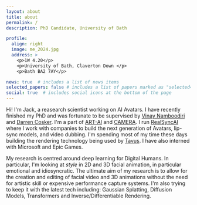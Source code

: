 ```yaml
---
layout: about
title: about
permalink: /
description: PhD Candidate, University of Bath

profile:
  align: right
  image: me_2024.jpg
  address: >
    <p>1W 4.20</p>
    <p>University of Bath, Claverton Down </p>
    <p>Bath BA2 7AY</p>

news: true  # includes a list of news items
selected_papers: false # includes a list of papers marked as "selected={true}"
social: true  # includes social icons at the bottom of the page
---
```


Hi! I'm Jack, a reasearch scientist working on AI Avatars. I have recently finished my PhD and was fortunate to be supervised by [Vinay Namboodiri](https://vinaypn.github.io/) and [Darren Cosker](https://www.cs.bath.ac.uk/~dpc/). I'm a part of [ART-AI](https://cdt-art-ai.ac.uk/) and [CAMERA](https://www.camera.ac.uk/). I run [RealSyncAI](http://realsyncai.com/) where I work with companies to build the next generation of Avatars, lip-sync models, and video dubbing. I'm spending most of my time these days building the rendering technology being used by [Tavus](https://tavus.io/). I have also interned with Microsoft and Epic Games.

My research is centred around deep learning for Digital Humans. In particular, I'm looking at *style* in 2D and 3D facial animation, in particular emotional and idiosyncratic. The ultimate aim of my research is to allow for the creation and editing of facial video and 3D animations without the need for artistic skill or expensive performance capture systems. I'm also trying to keep it with the latest tech including: Gaussian Splatting, Diffusion Models, Transformers and Inverse/Differentiable Rendering.

